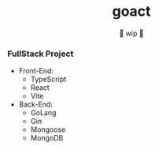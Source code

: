 <h1 align="center">
    goact
</h1>

<div align="center">
    🚧 wip 🚧
</div>

### FullStack Project
- Front-End:
    - TypeScript
    - React
    - Vite
- Back-End: 
    - GoLang
    - Gin
    - Mongoose
    - MongoDB